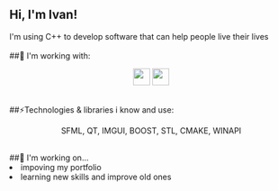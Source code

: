 ## Hi, I'm Ivan! 
I'm using C++ to develop software that can help people live their lives
<br><br>
##🔭 I'm working with: <br>
<p align="center">
<img src="https://github.com/user-attachments/assets/7f2e084c-149e-4512-8191-ef1ad4526364" width="30" height="30">
<img src="https://github.com/user-attachments/assets/b9eaf60d-5f87-436d-82b8-28525f4f6a10" width="30" height="30">
</p>
<br>
##⚡Technologies & libraries i know and use:
<br>
<p align="center">
  SFML, QT, IMGUI, BOOST, STL, CMAKE, WINAPI
</p>
<br>
##🤔 I'm working on...
<br>
<li>
  impoving my portfolio
</li>
<li>
  learning new skills and improve old ones
</li>
<!--
**hidpos/hidpos** is a ✨ _special_ ✨ repository because its `README.md` (this file) appears on your GitHub profile.

Here are some ideas to get you started:

- 🔭 I’m currently working on ...
- 🌱 I’m currently learning ...
- 👯 I’m looking to collaborate on ...
- 🤔 I’m looking for help with ...
- 💬 Ask me about ...
- 📫 How to reach me: ...
- 😄 Pronouns: ...
- ⚡ Fun fact: ...
-->
